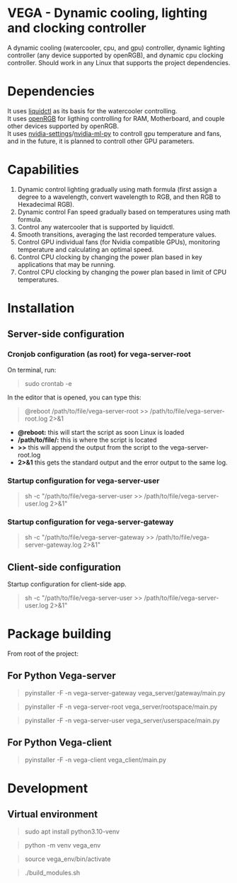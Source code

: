 # VEGA - Dynamic cooling, lighting and clocking controller

A dynamic cooling (watercooler, cpu, and gpu) controller, dynamic lighting controller (any device supported by openRGB), and dynamic cpu clocking controller. Should work in any Linux that supports the project dependencies.

# Dependencies

It uses [liquidctl](https://github.com/liquidctl/liquidctl) as its basis for the watercooler controlling.\
It uses [openRGB](https://gitlab.com/CalcProgrammer1/OpenRGB) for ligthing controlling for RAM, Motherboard, and couple other devices supported by openRGB.\
It uses [nvidia-settings]()/[nvidia-ml-py](https://pypi.org/project/nvidia-ml-py/) to controll gpu temperature and fans, and in the future, it is planned to controll other GPU parameters.

# Capabilities

1. Dynamic control lighting gradually using math formula (first assign a degree to a wavelength, convert wavelength to RGB, and then RGB to Hexadecimal RGB).
2. Dynamic control Fan speed gradually based on temperatures using math formula.
3. Control any watercooler that is supported by liquidctl.
4. Smooth transitions, averaging the last recorded temperature values.
5. Control GPU individual fans (for Nvidia compatible GPUs), monitoring temperature and calculating an optimal speed.
6. Control CPU clocking by changing the power plan based in key applications that may be running.
7. Control CPU clocking by changing the power plan based in limit of CPU temperatures.

# Installation

## Server-side configuration

### Cronjob configuration (as root) for vega-server-root

On terminal, run:

> sudo crontab -e

In the editor that is opened, you can type this:

> @reboot /path/to/file/vega-server-root >> /path/to/file/vega-server-root.log 2>&1

- **@reboot:** this will start the script as soon Linux is loaded
- **/path/to/file/:** this is where the script is located
- **>>** this will append the output from the script to the vega-server-root.log
- **2>&1** this gets the standard output and the error output to the same log.

### Startup configuration for vega-server-user

> sh -c "/path/to/file/vega-server-user >> /path/to/file/vega-server-user.log 2>&1"

### Startup configuration for vega-server-gateway

> sh -c "/path/to/file/vega-server-gateway >> /path/to/file/vega-server-gateway.log 2>&1"


## Client-side configuration

Startup configuration for client-side app.

> sh -c "/path/to/file/vega-server-user >> /path/to/file/vega-server-user.log 2>&1"

# Package building

From root of the project:

## For Python Vega-server

> pyinstaller -F -n vega-server-gateway vega_server/gateway/main.py

> pyinstaller -F -n vega-server-root vega_server/rootspace/main.py

> pyinstaller -F -n vega-server-user vega_server/userspace/main.py

## For Python Vega-client

> pyinstaller -F -n vega-client vega_client/main.py


# Development

## Virtual environment 

> sudo apt install python3.10-venv
 
> python -m venv vega_env

> source vega_env/bin/activate

> ./build_modules.sh
